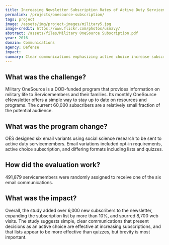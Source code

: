 ```yaml
---
title: Increasing Newsletter Subscription Rates of Active Duty Servicemembers
permalink: /projects/onesource-subscription/
tags: project
image: /assets/img/project-images/military5.jpg
image-credit: https://www.flickr.com/photos/usnavy/
abstract: /assets/files/Military OneSource Subscription.pdf
year: 2016
domain: Communications
agency: Defense
impact:
summary: Clear communications emphasizing active choice increase subscription rates. 
---
```

## What was the challenge?

Military OneSource is a DOD-funded program that provides information on military life to Servicemembers and their families. Its monthly OneSource eNewsletter offers a simple way to stay up to date on resources and programs. The current 60,000 subscribers are a relatively small fraction of the potential audience.

## What was the program change?

OES designed six email variants using social science research to be sent to active duty servicemembers. Email variations included opt-in requirements, active choice subscription, and differing formats including lists and quizzes. 

## How did the evaluation work?

491,879 servicemembers were randomly assigned to receive one of the six email communications.

## What was the impact?

Overall, the study added over 6,000 new subscribers to the newsletter, expanding the subscription list by more than 10%, and spurred 8,700 web visits. The study suggests simple, clear communications that present decisions as an active choice are effective at increasing subscriptions, and that lists appear to be more effective than quizzes, but brevity is most important.
